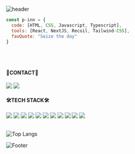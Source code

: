 
![header](https://capsule-render.vercel.app/api?type=waving&color=9ED1E7&height=300&section=header&text=🌲Pinn`s%20FOREST🌲&fontColor=FFFFFF&fontSize=90)

```jsx
const p-inn = {
  code: [HTML, CSS, Javascript, Typescript],
  tools: [React, NextJS, Recoil, Tailwind-CSS],
  favQuote: "Seize the day"
}
```  
<br/>

<br/>
<div>
<h4>📍CONTACT📍</h4>
<a href="https://velog.io/@lsol1130/posts"><img src="https://img.shields.io/badge/blog-9999FF?style=for-the-badge&logo=blog&logoColor=white"/></a>
<a href="mailto:dlthf1995@gmail.com"><img src="https://img.shields.io/badge/mail-000000?style=for-the-badge&logo=gmail&logoColor=white"/></a>
<h4>🛠️TECH STACK🛠️</h4>
<img src="https://img.shields.io/badge/html5-E34F26?style=flat-square&logo=html5&logoColor=white" >
<img src="https://img.shields.io/badge/css3-1572B6?style=flat-square&logo=css3&logoColor=white">
<img src="https://img.shields.io/badge/Next.js-000000?style=flat-square&logo=Next.js&logoColor=white">
<img src="https://img.shields.io/badge/javascript-F7DF1E?style=flat-square&logo=javascript&logoColor=black">
<img src="https://img.shields.io/badge/TypeScript-3178C6?style=flat-square&logo=TypeScript&logoColor=black">
<img src="https://img.shields.io/badge/styled-components-DB7093?style=flat-square&logo=styled-components&logoColor=white">

<img src="https://img.shields.io/badge/tailwindcss-06B6D4?style=flat-square&logo=tailwindcss&logoColor=black">
<img src="https://img.shields.io/badge/React-61DAFB?style=flat-square&logo=React&logoColor=white"> 
<img src="https://img.shields.io/badge/recoil-3578E5?style=flat-square&logo=recoil&logoColor=white"">
<img src="https://img.shields.io/badge/reactquery-FF4154?style=flat-square&logo=reactquery&logoColor=white"">
<img src="https://img.shields.io/badge/Redux-764ABC?style=flat-square&logo=Redux&logoColor=white">
</div>
<br/>


![Top Langs](https://github-readme-stats.vercel.app/api/top-langs/?username=p-inn&layout=compact)

![Footer](https://capsule-render.vercel.app/api?type=waving&color=9ED1E7&height=200&section=footer)
